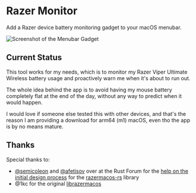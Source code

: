 # Razer Monitor

Add a Razer device battery monitoring gadget to your macOS menubar.

![Screenshot of the Menubar Gadget](https://user-images.githubusercontent.com/1371/195428733-6c96bdc0-74da-4d35-9c14-20ef28ad20a7.png)

## Current Status

This tool works for my needs, which is to monitor my Razer Viper
Ultimate Wireless battery usage and proactively warn me when it's about
to run out.

The whole idea behind the app is to avoid having my mouse battery
completely flat at the end of the day, without any way to predict when
it would happen.

I would love if someone else tested this with other devices, and that's
the reason I am providing a download for arm64 (m1) macOS, even tho the
app is by no means mature.

## Thanks

Special thanks to:

- [@semicoleon](https://users.rust-lang.org/u/semicoleon/summary) and 
[@afetisov](https://users.rust-lang.org/u/afetisov) over at the Rust 
Forum for the 
[help on the initial design process](https://users.rust-lang.org/t/improvements-and-safety-of-rust-ffi-code-to-access-razer-products-on-macos/82357)
for the [razermacos-rs](https://github.com/fcoury/razermacos-rs) library 
- @1kc for the original [librazermacos](https://github.com/1kc/librazermacos)
